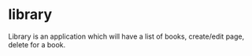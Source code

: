 # library
Library is an application which will have a list of books, create/edit page, delete for a book.
